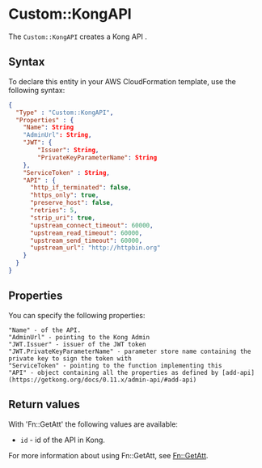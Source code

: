 # Custom::KongAPI
The `Custom::KongAPI` creates a Kong API .

## Syntax
To declare this entity in your AWS CloudFormation template, use the following syntax:

```json
{
  "Type" : "Custom::KongAPI",
  "Properties" : {
    "Name": String
    "AdminUrl": String,
    "JWT": {
        "Issuer": String,
        "PrivateKeyParameterName": String
    },
    "ServiceToken" : String,
    "API" : {
      "http_if_terminated": false,
      "https_only": true,
      "preserve_host": false,
      "retries": 5,
      "strip_uri": true,
      "upstream_connect_timeout": 60000,
      "upstream_read_timeout": 60000,
      "upstream_send_timeout": 60000,
      "upstream_url": "http://httpbin.org"
    }
  }
}
```

## Properties
You can specify the following properties:

    "Name" - of the API.
    "AdminUrl" - pointing to the Kong Admin 
    "JWT.Issuer" - issuer of the JWT token
    "JWT.PrivateKeyParameterName" - parameter store name containing the private key to sign the token with
    "ServiceToken" - pointing to the function implementing this
    "API" - object containing all the properties as defined by [add-api](https://getkong.org/docs/0.11.x/admin-api/#add-api)


## Return values
With 'Fn::GetAtt' the following values are available:

- `id` - id of the API in Kong.

For more information about using Fn::GetAtt, see [Fn::GetAtt](http://docs.aws.amazon.com/AWSCloudFormation/latest/UserGuide/intrinsic-function-reference-getatt.html).
